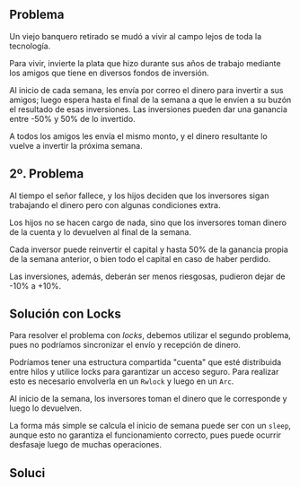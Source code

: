 ## Problema

Un viejo banquero retirado se mudó a vivir al campo lejos de toda la tecnología.

Para vivir, invierte la plata que hizo durante sus años de trabajo mediante los amigos que tiene en diversos fondos de inversión.

Al inicio de cada semana, les envía por correo el dinero para invertir a sus amigos; luego espera hasta el final de la semana a que le envíen a su buzón el resultado de esas inversiones. Las inversiones pueden dar una ganancia entre -50% y 50% de lo invertido.

A todos los amigos les envía el mismo monto, y el dinero resultante lo vuelve a invertir la próxima semana.

## 2º. Problema

Al tiempo el señor fallece, y los hijos deciden que los inversores sigan trabajando el dinero pero con algunas condiciones extra.

Los hijos no se hacen cargo de nada, sino que los inversores toman dinero de la cuenta y lo devuelven al final de la semana.

Cada inversor puede reinvertir el capital y hasta 50% de la ganancia propia de la semana anterior, o bien todo el capital en caso de haber perdido.

Las inversiones, además, deberán ser menos riesgosas, pudieron dejar de -10% a +10%.

## Solución con Locks

Para resolver el problema con *locks*, debemos utilizar el segundo problema, pues no podríamos sincronizar el envío y recepción de dinero.

Podríamos tener una estructura compartida "cuenta" que esté distribuida entre hilos y utilice locks para garantizar un acceso seguro. Para realizar esto es necesario envolverla en un `Rwlock` y luego en un `Arc`.

Al inicio de la semana, los inversores toman el dinero que le corresponde y luego lo devuelven.

La forma más simple se calcula el inicio de semana puede ser con un `sleep`, aunque esto no garantiza el funcionamiento correcto, pues puede ocurrir desfasaje luego de muchas operaciones.

## Soluci